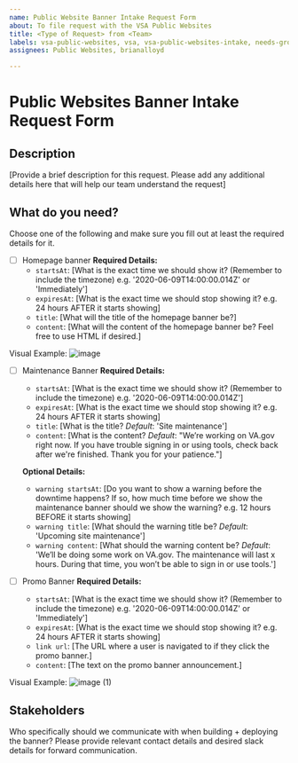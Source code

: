 ```yaml
---
name: Public Website Banner Intake Request Form
about: To file request with the VSA Public Websites
title: <Type of Request> from <Team>
labels: vsa-public-websites, vsa, vsa-public-websites-intake, needs-grooming
assignees: Public Websites, brianalloyd

---
```



# Public Websites Banner Intake Request Form

## Description

[Provide a brief description for this request. Please add any additional details here that will help our team understand the request]

## What do you need?

Choose one of the following and make sure you fill out at least the required details for it.

- [ ] Homepage banner
  **Required Details:**
  - `startsAt`: [What is the exact time we should show it? (Remember to include the timezone) e.g. '2020-06-09T14:00:00.014Z' or 'Immediately']
  - `expiresAt`: [What is the exact time we should stop showing it? e.g. 24 hours AFTER it starts showing]
  - `title`: [What will the title of the homepage banner be?]
  - `content`: [What will the content of the homepage banner be? Feel free to use HTML if desired.]
 
 Visual Example:
 ![image](https://user-images.githubusercontent.com/70410912/119869662-be054b80-bedd-11eb-98dc-11ec71032670.png)

  
- [ ] Maintenance Banner
  **Required Details:**
  - `startsAt`: [What is the exact time we should show it? (Remember to include the timezone) e.g. '2020-06-09T14:00:00.014Z']
  - `expiresAt`: [What is the exact time we should stop showing it? e.g. 24 hours AFTER it starts showing]
  - `title`: [What is the title? _Default_: 'Site maintenance']
  - `content`: [What is the content? _Default_: "We’re working on VA.gov right now. If you have trouble signing in or using tools, check back after we're finished. Thank you for your patience."]

  __Optional Details:__
  - `warning startsAt`: [Do you want to show a warning before the downtime happens? If so, how much time before we show the maintenance banner should we show the warning? e.g. 12 hours BEFORE it starts showing]
  - `warning title`: [What should the warning title be? _Default_: 'Upcoming site maintenance']
  - `warning content`: [What should the warning content be? _Default_: 'We’ll be doing some work on VA.gov. The maintenance will last x hours. During that time, you won’t be able to sign in or use tools.']

- [ ] Promo Banner
  **Required Details:**
  - `startsAt`: [What is the exact time we should show it? (Remember to include the timezone) e.g. '2020-06-09T14:00:00.014Z' or 'Immediately']
  - `expiresAt`: [What is the exact time we should stop showing it? e.g. 24 hours AFTER it starts showing]
  - `link url`: [The URL where a user is navigated to if they click the promo banner.]
  - `content`: [The text on the promo banner announcement.]
 
Visual Example:
![image (1)](https://user-images.githubusercontent.com/70410912/119869734-d2494880-bedd-11eb-9b0b-8bce727ec7a1.png)


## Stakeholders

Who specifically should we communicate with when building + deploying the banner?  Please provide relevant contact details and desired slack details for forward communication.
